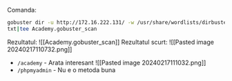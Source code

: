 Comanda:
```bash
gobuster dir -u http://172.16.222.131/ -w /usr/share/wordlists/dirbuster/directory-list-lowercase-2.3-small.  
txt|tee Academy.gobuster_scan
```
Rezultatul:
![[Academy.gobuster_scan]]
Rezultatul scurt:
![[Pasted image 20240217110732.png]]
 - `/academy` - Arata interesant
	 ![[Pasted image 20240217111032.png]]
 - `/phpmyadmin` - Nu e o metoda buna  
	   